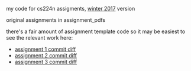 my code for cs224n assigments, [winter 2017](http://web.stanford.edu/class/cs224n/archive/WWW_1617/index.html) version

original assignments in assignment_pdfs

there's a fair amount of assignment template code so it may be easiest to see the relevant work here:
* [assignment 1 commit diff](https://github.com/jonsondag/cs224n/commit/0ee7420277d0d19ece051720816400efdbf1dcb2)
* [assignment 2 commit diff](https://github.com/jonsondag/cs224n/commit/a41ee2017f67b7f2f8bf04ce6dd356adb77ae75f)
* [assignment 3 commit diff](https://github.com/jonsondag/cs224n/commit/68158996007a433faf60dec94b3549ce0ef750ee)